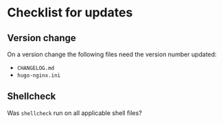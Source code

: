 # Checklist for updates

## Version change
On a version change the following files need the version number updated:
* `CHANGELOG.md`
* `hugo-nginx.ini`

## Shellcheck
Was `shellcheck` run on all applicable shell files?
